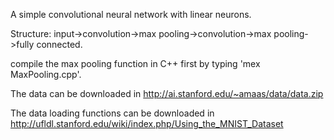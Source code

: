 A simple convolutional neural network with linear neurons.

Structure: input->convolution->max pooling->convolution->max pooling->fully connected.

compile the max pooling function in C++ first by typing 'mex MaxPooling.cpp'.

The data can be downloaded in http://ai.stanford.edu/~amaas/data/data.zip

The data loading functions can be downloaded in http://ufldl.stanford.edu/wiki/index.php/Using_the_MNIST_Dataset


